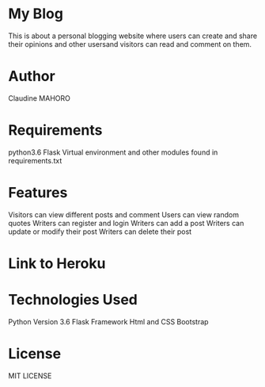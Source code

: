 # My Blog
This is about a personal blogging website where users can create and share their opinions and other usersand visitors can read and comment on them.

# Author
Claudine MAHORO

# Requirements
 python3.6
 Flask
 Virtual environment
 and other modules found in requirements.txt
# Features
 Visitors can view different posts and comment
 Users can view random quotes
 Writers can register and login
 Writers can add a post
 Writers can update or modify their post
 Writers can delete their post
# Link to Heroku


# Technologies Used
Python Version 3.6
Flask Framework
Html and CSS
Bootstrap
# License
MIT LICENSE